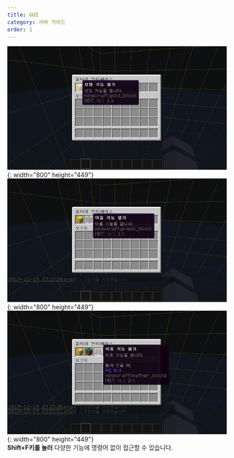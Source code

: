 ```yaml
---
title: GUI
category: 서버 가이드
order: 1
---
```


![](/uploads/2019-12-19-23-23-20.png){: width="800" height="449"}![](/uploads/2019-12-19-23-23-21.png){: width="800" height="449"}![](/uploads/2019-12-19-23-23-21-2.png){: width="800" height="449"}<br>**Shift+F키를 눌러** 다양한 기능에 명령어 없이 접근할 수 있습니다.